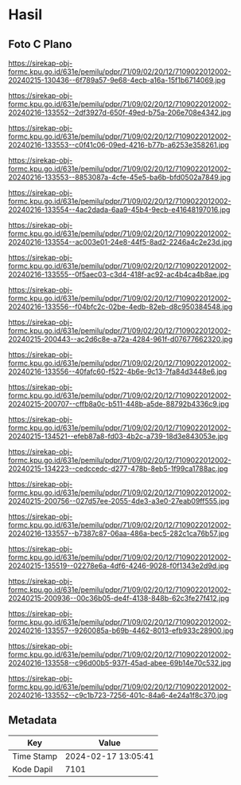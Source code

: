 # Hasil

## Foto C Plano

https://sirekap-obj-formc.kpu.go.id/631e/pemilu/pdpr/71/09/02/20/12/7109022012002-20240215-130436--6f789a57-9e68-4ecb-a16a-15f1b6714069.jpg

https://sirekap-obj-formc.kpu.go.id/631e/pemilu/pdpr/71/09/02/20/12/7109022012002-20240216-133552--2df3927d-650f-49ed-b75a-206e708e4342.jpg

https://sirekap-obj-formc.kpu.go.id/631e/pemilu/pdpr/71/09/02/20/12/7109022012002-20240216-133553--c0f41c06-09ed-4216-b77b-a6253e358261.jpg

https://sirekap-obj-formc.kpu.go.id/631e/pemilu/pdpr/71/09/02/20/12/7109022012002-20240216-133553--8853087a-4cfe-45e5-ba6b-bfd0502a7849.jpg

https://sirekap-obj-formc.kpu.go.id/631e/pemilu/pdpr/71/09/02/20/12/7109022012002-20240216-133554--4ac2dada-6aa9-45b4-9ecb-e41648197016.jpg

https://sirekap-obj-formc.kpu.go.id/631e/pemilu/pdpr/71/09/02/20/12/7109022012002-20240216-133554--ac003e01-24e8-44f5-8ad2-2246a4c2e23d.jpg

https://sirekap-obj-formc.kpu.go.id/631e/pemilu/pdpr/71/09/02/20/12/7109022012002-20240216-133555--0f5aec03-c3d4-418f-ac92-ac4b4ca4b8ae.jpg

https://sirekap-obj-formc.kpu.go.id/631e/pemilu/pdpr/71/09/02/20/12/7109022012002-20240216-133556--f04bfc2c-02be-4edb-82eb-d8c950384548.jpg

https://sirekap-obj-formc.kpu.go.id/631e/pemilu/pdpr/71/09/02/20/12/7109022012002-20240215-200443--ac2d6c8e-a72a-4284-961f-d07677662320.jpg

https://sirekap-obj-formc.kpu.go.id/631e/pemilu/pdpr/71/09/02/20/12/7109022012002-20240216-133556--40fafc60-f522-4b6e-9c13-7fa84d3448e6.jpg

https://sirekap-obj-formc.kpu.go.id/631e/pemilu/pdpr/71/09/02/20/12/7109022012002-20240215-200707--cffb8a0c-b511-448b-a5de-88792b4336c9.jpg

https://sirekap-obj-formc.kpu.go.id/631e/pemilu/pdpr/71/09/02/20/12/7109022012002-20240215-134521--efeb87a8-fd03-4b2c-a739-18d3e843053e.jpg

https://sirekap-obj-formc.kpu.go.id/631e/pemilu/pdpr/71/09/02/20/12/7109022012002-20240215-134223--cedccedc-d277-478b-8eb5-1f99ca1788ac.jpg

https://sirekap-obj-formc.kpu.go.id/631e/pemilu/pdpr/71/09/02/20/12/7109022012002-20240215-200756--027d57ee-2055-4de3-a3e0-27eab09ff555.jpg

https://sirekap-obj-formc.kpu.go.id/631e/pemilu/pdpr/71/09/02/20/12/7109022012002-20240216-133557--b7387c87-06aa-486a-bec5-282c1ca76b57.jpg

https://sirekap-obj-formc.kpu.go.id/631e/pemilu/pdpr/71/09/02/20/12/7109022012002-20240215-135519--02278e6a-4df6-4246-9028-f0f1343e2d9d.jpg

https://sirekap-obj-formc.kpu.go.id/631e/pemilu/pdpr/71/09/02/20/12/7109022012002-20240215-200936--00c36b05-de4f-4138-848b-62c3fe27f412.jpg

https://sirekap-obj-formc.kpu.go.id/631e/pemilu/pdpr/71/09/02/20/12/7109022012002-20240216-133557--9260085a-b69b-4462-8013-efb933c28900.jpg

https://sirekap-obj-formc.kpu.go.id/631e/pemilu/pdpr/71/09/02/20/12/7109022012002-20240216-133558--c96d00b5-937f-45ad-abee-69b14e70c532.jpg

https://sirekap-obj-formc.kpu.go.id/631e/pemilu/pdpr/71/09/02/20/12/7109022012002-20240216-133552--c9c1b723-7256-401c-84a6-4e24a1f8c370.jpg


## Metadata

| Key        | Value               |
| ---------- | ------------------- |
| Time Stamp | 2024-02-17 13:05:41 |
| Kode Dapil | 7101                |



